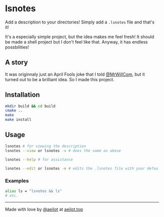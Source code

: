 # lsnotes
Add a description to your directories! Simply add a `.lsnotes` file and that's it!

It's a especially simple project, but the idea makes me feel fresh! It should be made a shell project but I don't feel like that. Anyway, it has endless possbilities!

## A story
It was originnaly just an April Fools joke that I told [@MrWillCom](https://github.com/MrWillCom), but it turned out to be a brilliant idea. So I made this project.

## Installation

```sh
mkdir build && cd build
cmake ..
make
make install
```

## Usage

```sh
lsnotes # for viewing the description
lsnotes --view or lsnotes -v # does the same as above

lsnotes --help # for assistance

lsnotes --edit or lsnotes -e # edits the .lsnotes file with your default editor
```

### Examples

```sh
alias ls = "lsnotes && ls"
# etc.
```

---
Made with love by [@aeilot](https://github.com/aeilot) at [aeilot.top](https://aeilot.top)
